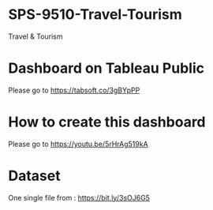 # SPS-9510-Travel-Tourism
Travel &amp; Tourism

# Dashboard on Tableau Public 
Please go to https://tabsoft.co/3gBYpPP

# How to create this dashboard 
Please go to https://youtu.be/5rHrAg519kA

# Dataset 
One single file from : https://bit.ly/3sOJ6G5
